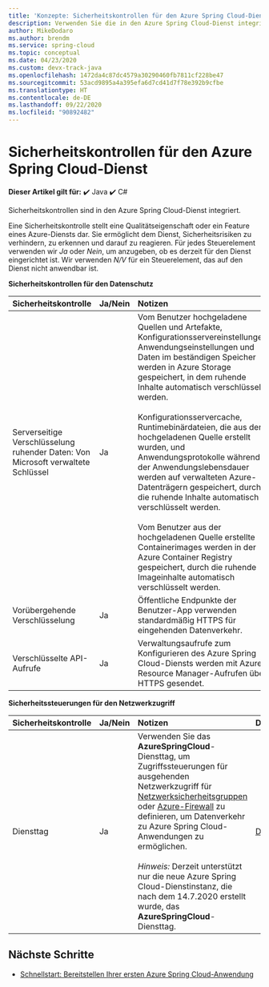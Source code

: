 ```yaml
---
title: 'Konzepte: Sicherheitskontrollen für den Azure Spring Cloud-Dienst'
description: Verwenden Sie die in den Azure Spring Cloud-Dienst integrierten Sicherheitskontrollen.
author: MikeDodaro
ms.author: brendm
ms.service: spring-cloud
ms.topic: conceptual
ms.date: 04/23/2020
ms.custom: devx-track-java
ms.openlocfilehash: 1472da4c87dc4579a30290460fb7811cf228be47
ms.sourcegitcommit: 53acd9895a4a395efa6d7cd41d7f78e392b9cfbe
ms.translationtype: HT
ms.contentlocale: de-DE
ms.lasthandoff: 09/22/2020
ms.locfileid: "90892482"
---
```

# <a name="security-controls-for-azure-spring-cloud-service"></a>Sicherheitskontrollen für den Azure Spring Cloud-Dienst

**Dieser Artikel gilt für:** ✔️ Java ✔️ C#

Sicherheitskontrollen sind in den Azure Spring Cloud-Dienst integriert.

Eine Sicherheitskontrolle stellt eine Qualitätseigenschaft oder ein Feature eines Azure-Diensts dar. Sie ermöglicht dem Dienst, Sicherheitsrisiken zu verhindern, zu erkennen und darauf zu reagieren.  Für jedes Steuerelement verwenden wir *Ja* oder *Nein*, um anzugeben, ob es derzeit für den Dienst eingerichtet ist.  Wir verwenden *N/V* für ein Steuerelement, das auf den Dienst nicht anwendbar ist. 

**Sicherheitskontrollen für den Datenschutz**

| Sicherheitskontrolle | Ja/Nein | Notizen | Dokumentation |
|:-------------|:-------|:-------------------------------|:----------------------|
| Serverseitige Verschlüsselung ruhender Daten: Von Microsoft verwaltete Schlüssel | Ja | Vom Benutzer hochgeladene Quellen und Artefakte, Konfigurationsservereinstellungen, Anwendungseinstellungen und Daten im beständigen Speicher werden in Azure Storage gespeichert, in dem ruhende Inhalte automatisch verschlüsselt werden.<br><br>Konfigurationsservercache, Runtimebinärdateien, die aus der hochgeladenen Quelle erstellt wurden, und Anwendungsprotokolle während der Anwendungslebensdauer werden auf verwalteten Azure-Datenträgern gespeichert, durch die ruhende Inhalte automatisch verschlüsselt werden.<br><br>Vom Benutzer aus der hochgeladenen Quelle erstellte Containerimages werden in der Azure Container Registry gespeichert, durch die ruhende Imageinhalte automatisch verschlüsselt werden. | [Azure Storage encryption for data at rest (Azure Storage-Verschlüsselung für ruhende Daten)](https://docs.microsoft.com/azure/storage/common/storage-service-encryption)<br><br>[Serverseitige Verschlüsselung von verwalteten Azure-Datenträgern](https://docs.microsoft.com/azure/virtual-machines/linux/disk-encryption)<br><br>[Speichern von Containerimages in der Azure Container Registry](https://docs.microsoft.com/azure/container-registry/container-registry-storage) |
| Vorübergehende Verschlüsselung | Ja | Öffentliche Endpunkte der Benutzer-App verwenden standardmäßig HTTPS für eingehenden Datenverkehr. |  |
| Verschlüsselte API-Aufrufe | Ja | Verwaltungsaufrufe zum Konfigurieren des Azure Spring Cloud-Diensts werden mit Azure Resource Manager-Aufrufen über HTTPS gesendet. | [Azure Resource Manager](https://docs.microsoft.com/azure/azure-resource-manager/) |

**Sicherheitssteuerungen für den Netzwerkzugriff**

| Sicherheitskontrolle | Ja/Nein | Notizen | Dokumentation |
|:-------------|:-------|:-------------------------------|:----------------------|
| Diensttag | Ja | Verwenden Sie das **AzureSpringCloud**-Diensttag, um Zugriffssteuerungen für ausgehenden Netzwerkzugriff für [Netzwerksicherheitsgruppen](https://docs.microsoft.com/azure/virtual-network/security-overview#security-rules) oder [Azure-Firewall](https://docs.microsoft.com/azure/firewall/service-tags) zu definieren, um Datenverkehr zu Azure Spring Cloud-Anwendungen zu ermöglichen.<br><br>*Hinweis:* Derzeit unterstützt nur die neue Azure Spring Cloud-Dienstinstanz, die nach dem 14.7.2020 erstellt wurde, das **AzureSpringCloud**-Diensttag. | [Diensttags](https://docs.microsoft.com/azure/virtual-network/service-tags-overview) |

## <a name="next-steps"></a>Nächste Schritte

* [Schnellstart: Bereitstellen Ihrer ersten Azure Spring Cloud-Anwendung](spring-cloud-quickstart.md)
